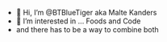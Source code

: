 - 👋 Hi, I’m @BTBlueTiger aka Malte Kanders
- 👀 I’m interested in ... Foods and Code
- and there has to be a way to combine both
